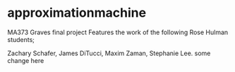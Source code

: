 # approximationmachine
MA373 Graves final project
Features the work of the following Rose Hulman students;

Zachary Schafer, James DiTucci, Maxim Zaman, Stephanie Lee.
some change here
